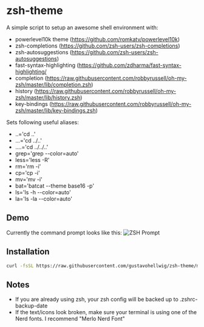 # zsh-theme
A simple script to setup an awesome shell environment with:
* powerlevel10k theme (https://github.com/romkatv/powerlevel10k)
* zsh-completions (https://github.com/zsh-users/zsh-completions)
* zsh-autosuggestions (https://github.com/zsh-users/zsh-autosuggestions)
* fast-syntax-highlighting (https://github.com/zdharma/fast-syntax-highlighting/
* completion (https://raw.githubusercontent.com/robbyrussell/oh-my-zsh/master/lib/completion.zsh)
* history (https://raw.githubusercontent.com/robbyrussell/oh-my-zsh/master/lib/history.zsh)
* key-bindings (https://raw.githubusercontent.com/robbyrussell/oh-my-zsh/master/lib/key-bindings.zsh)

Sets following useful aliases:
* ..='cd ..'
* ...='cd ../..'
* ....='cd ../../..'
* grep='grep --color=auto'
* less='less -R'
* rm='rm -i'
* cp='cp -i'
* mv='mv -i'
* bat='batcat --theme base16 -p'
* ls='ls -h --color=auto'
* la='ls -la --color=auto'

## Demo

Currently the command prompt looks like this:
![ZSH Prompt](https://user-images.githubusercontent.com/8462091/43674765-8bb13a76-9817-11e8-8b7b-16b8b1998408.png)

## Installation

``` bash
curl -fsSL https://raw.githubusercontent.com/gustavohellwig/zsh-theme/main/zsh-theme.sh | bash
```

## Notes
* If you are already using zsh, your zsh config will be backed up to .zshrc-backup-date
* If the text/icons look broken, make sure your terminal is using one of the Nerd fonts. I recommend "Merlo Nerd Font"
